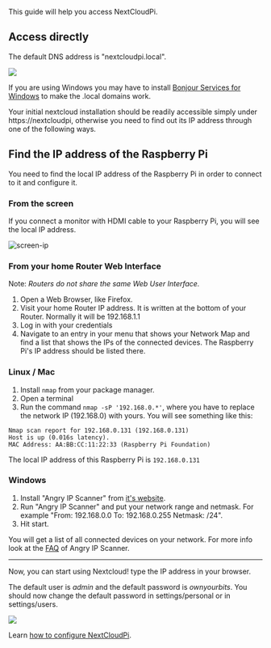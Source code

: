 [nc-wifi]: https://github.com/nextcloud/nextcloudpi/wiki/Configuration-Reference#nc-wifi

This guide will help you access NextCloudPi.

## Access directly
The default DNS address is "nextcloudpi.local".

![](https://ownyourbits.com/wp-content/uploads/2017/09/local-access1.jpg)

If you are using Windows you may have to install [Bonjour Services for Windows](https://support.apple.com/kb/DL999)  to make the .local domains work.

Your initial nextcloud installation should be readily accessible simply under https://nextcloudpi, otherwise you need to find out its IP address through one of the following ways.

## Find the IP address of the Raspberry Pi
You need to find the local IP address of the Raspberry Pi in order to connect to it and configure it.

### From the screen
If you connect a monitor with HDMI cable to your Raspberry Pi, you will see the local IP address.

![screen-ip](https://ownyourbits.com/wp-content/uploads/2017/02/nextcloudpi_boot.jpg)

### From your home Router Web Interface
Note: *Routers do not share the same Web User Interface.*  
1. Open a Web Browser, like Firefox.
2. Visit your home Router IP address. It is written at the bottom of your Router. Normally it will be 192.168.1.1
3. Log in with your credentials
4. Navigate to an entry in your menu that shows your Network Map and find a list that shows the IPs of the connected devices. The Raspberry Pi's IP address should be listed there.

### Linux / Mac
1. Install `nmap` from your package manager.
2. Open a terminal 
3. Run the command `nmap -sP '192.168.0.*'`, where you have to replace the network IP (192.168.0) with yours.
You will see something like this:
```
Nmap scan report for 192.168.0.131 (192.168.0.131)
Host is up (0.016s latency).
MAC Address: AA:BB:CC:11:22:33 (Raspberry Pi Foundation)
```

The local IP address of this Raspberry Pi is `192.168.0.131`

### Windows
1. Install "Angry IP Scanner" from [it's website](http://angryip.org/).
2. Run "Angry IP Scanner" and put your network range and netmask. For example "From: 192.168.0.0 To: 192.168.0.255 Netmask: /24".
3. Hit start.

You will get a list of all connected devices on your network. For more info look at the [FAQ](http://angryip.org/faq/) of Angry IP Scanner.

---

Now, you can start using Nextcloud! type the IP address in your browser.

The default user is _admin_ and the default password is _ownyourbits_. You should now change the default password in settings/personal or in settings/users.

![](https://user-images.githubusercontent.com/21343324/30252853-f31d11bc-9679-11e7-9591-df42c9fd13be.png)



Learn [how to configure NextCloudPi](https://github.com/nextcloud/nextcloudpi/wiki/How-to-configure-NextCloudPi).